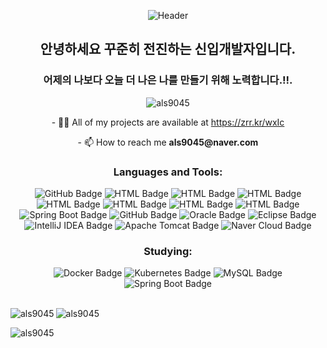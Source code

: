 <p align="center">
  <img src="https://capsule-render.vercel.app/api?type=soft&color=gradient&color1=F3E5AB&color2=ADD8E6&height=150&section=header&text=welcome👋👋&fontSize=50&animation=twinkling" alt="Header">
</p>

<h2 align="center">안녕하세요 꾸준히 전진하는 신입개발자입니다.</h2>
<h3 align="center">어제의 나보다 오늘 더 나은 나를 만들기 위해 노력합니다.!!.</h3>

<p align="center"> <img src="https://komarev.com/ghpvc/?username=als9045&label=Profile%20views&color=0e75b6&style=flat" alt="als9045" /> </p>

<p align="center">- 👨‍💻 All of my projects are available at <a href="https://zrr.kr/wxIc">https://zrr.kr/wxIc</a></p>
<p align="center">- 📫 How to reach me <strong>als9045@naver.com</strong></p>



<h3 align="center">Languages and Tools:</h3>
<div align="center">
    <img src="https://img.shields.io/badge/GitHub-100000?style=for-the-badge&logo=github&logoColor=white" alt="GitHub Badge">
    <img src="https://img.shields.io/badge/HTML-239120?style=for-the-badge&logo=html5&logoColor=white" alt="HTML Badge">
   <img src="https://img.shields.io/badge/CSS-239120?&style=for-the-badge&logo=css3&logoColor=white" alt="HTML Badge">
   <img src="https://img.shields.io/badge/JavaScript-F7DF1E?style=for-the-badge&logo=JavaScript&logoColor=white" alt="HTML Badge">
    <img src="https://img.shields.io/badge/Java-ED8B00?style=for-the-badge&logo=openjdk&logoColor=white" alt="HTML Badge">
  <img src="https://img.shields.io/badge/Bootstrap-563D7C?style=for-the-badge&logo=bootstrap&logoColor=white" alt="HTML Badge">
  <img src="https://img.shields.io/badge/jQuery-0769AD?style=for-the-badge&logo=jquery&logoColor=white" alt="HTML Badge">
  <img src="https://img.shields.io/badge/Spring-6DB33F?style=for-the-badge&logo=spring&logoColor=white" alt="HTML Badge">
  <img src="https://img.shields.io/badge/Spring%20Boot-6DB33F?style=for-the-badge&logo=spring-boot&logoColor=white" alt="Spring Boot Badge">
    <img src="https://img.shields.io/badge/MySQL-00000F?style=for-the-badge&logo=mysql&logoColor=white" alt="GitHub Badge">
  <img src="https://img.shields.io/badge/Oracle-F80000?style=for-the-badge&logo=oracle&logoColor=white" alt="Oracle Badge">  
    <img src="https://img.shields.io/badge/Eclipse-2C2255?style=for-the-badge&logo=eclipse&logoColor=white" alt="Eclipse Badge">
  <img src="https://img.shields.io/badge/IntelliJ%20IDEA-000000?style=for-the-badge&logo=intellij-idea&logoColor=white" alt="IntelliJ IDEA Badge">
<img src="https://img.shields.io/badge/Apache%20Tomcat-F8DC75?style=for-the-badge&logo=apache-tomcat&logoColor=black" alt="Apache Tomcat Badge">
<img src="https://img.shields.io/badge/Naver%20Cloud-03C75A?style=for-the-badge&logo=naver&logoColor=white" alt="Naver Cloud Badge">
</div>

<h3 align="center">Studying:</h3>
<div align="center">
  <img src="https://img.shields.io/badge/Docker-2496ED?style=for-the-badge&logo=docker&logoColor=white" alt="Docker Badge">
<img src="https://img.shields.io/badge/Kubernetes-326CE5?style=for-the-badge&logo=kubernetes&logoColor=white" alt="Kubernetes Badge">
<img src="https://img.shields.io/badge/MySQL-4479A1?style=for-the-badge&logo=mysql&logoColor=white" alt="MySQL Badge">
<img src="https://img.shields.io/badge/Spring%20Boot-6DB33F?style=for-the-badge&logo=spring-boot&logoColor=white" alt="Spring Boot Badge">
</div>

<br>
<p><img align="left" src="https://github-readme-stats.vercel.app/api/top-langs?username=als9045&show_icons=true&locale=en&layout=compact" alt="als9045" /></p>

<p>&nbsp;<img align="left" src="https://github-readme-stats.vercel.app/api?username=als9045&show_icons=true&locale=en" alt="als9045" /></p>

<p><img align="left" src="https://github-readme-streak-stats.herokuapp.com/?user=als9045&" alt="als9045" /></p>
